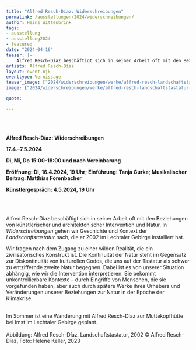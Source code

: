 ```yaml
---
title: "Alfred Resch-Díaz: Widerschreibungen"
permalink: /ausstellungen/2024/widerschreibungen/
author: Heinz Wittenbrink
tags:
- ausstellung
- ausstellung2024
- featured
date: "2024-04-16"
teaser: |-
    Alfred Resch-Díaz beschäftigt sich in seiner Arbeit oft mit den Beziehungen von künstlerischer und architektonischer Intervention und Natur. In Widerschreibungen gehen wir Geschichte und Kontext der Landschaftstastatur nach, die er 2002 im Lechtaler Gebirge installiert hat. 
artists: Alfred Resch-Díaz
layout: event.njk
eventtype: Vernissage
teaser_image: ["2024/widerschreibungen/werke/alfred-resch-landschaftstastatur-2002-bild-helene-keller-2023", "Alfred Resch: Landschaftstastatur (2002). Bild: Helene Keller (2023)"]
image: ["2024/widerschreibungen/werke/alfred-resch-landschaftstastatur-2002-bild-helene-keller-2023", "Alfred Resch: Landschaftstastatur (2002). Bild: Helene Keller (2023)"]

quote:

---
```


<br/>

<br/>

**Alfred Resch-Díaz: Widerschreibungen**

**17.4.–7.5.2024** 

**Di, Mi, Do 15:00-18:00 und nach Vereinbarung**

**Eröffnung: Di, 16.4.2024, 19 Uhr; Einführung: Tanja Gurke; Musikalischer Beitrag: Matthias Forenbacher**

**Künstlergespräch: 4.5.2024, 19 Uhr**


<br/>

<br/>

 Alfred Resch-Díaz beschäftigt sich in seiner Arbeit oft mit den Beziehungen von künstlerischer und architektonischer Intervention und Natur. In *Widerschreibungen* gehen wir Geschichte und Kontext der *Landschaftstastatur* nach, die er 2002 im Lechtaler Gebirge installiert hat. 
 
Wir fragen nach dem Zugang zu einer wilden Realität, die ein zivilisatorisches Konstrukt ist. Die Kontinuität der Natur steht im Gegensatz zur Diskontinuität von kulturellen Codes, die uns auf der Tastatur als schwer zu entziffernde zweite Natur begegnen. Dabei ist es von unserer Situation abhängig, wie wir die Intervention interpretieren. Sie bekommt unkontrollierbare Kontexte – durch Eingriffe von Menschen, die sie vorgefunden haben, aber auch durch spätere Werke ihres Urhebers und Veränderungen unserer Beziehungen zur Natur in der Epoche der Klimakrise.


<br/>
Im Sommer ist eine Wanderung mit Alfred Resch-Díaz zur Muttekopfhütte bei Imst im Lechtaler Gebirge geplant.
<br/>

<br/>
Abbildung: Alfred Resch-Díaz, Landschaftstastatur, 2002 © Alfred Resch-Díaz, Foto: Helene Keller, 2023
